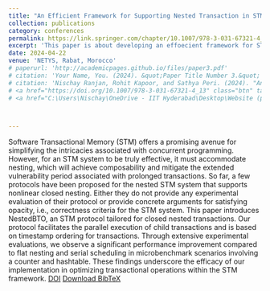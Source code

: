 ```yaml
---
title: "An Efficient Framework for Supporting Nested Transaction in STM"
collection: publications
category: conferences
permalink: https://link.springer.com/chapter/10.1007/978-3-031-67321-4_13
excerpt: 'This paper is about developing an effoecient framework for STM which supports nested transactions.'
date: 2024-04-22
venue: 'NETYS, Rabat, Morocco'
# paperurl: 'http://academicpages.github.io/files/paper3.pdf'
# citation: 'Your Name, You. (2024). &quot;Paper Title Number 3.&quot; <i>GitHub Journal of Bugs</i>. 1(3).'
# citation: 'Nischay Ranjan, Rohit Kapoor, and Sathya Peri. (2024). "An Efficient Framework for Supporting Nested Transaction in STMs." In <i>Networked Systems</i>, edited by Armando Castañeda, Constantin Enea, and Nirupam Gupta, pp. 204-210. Springer Nature Switzerland. DOI: [10.1007/978-3-031-67321-4_13](https://doi.org/10.1007/978-3-031-67321-4_13).'
# <a href="https://doi.org/10.1007/978-3-031-67321-4_13" class="btn" target="_blank" rel="noopener noreferrer">DOI</a>
# <a href="C:\Users\Nischay\OneDrive - IIT Hyderabad\Desktop\Website (portfolio)\ranjannischay.github.io\_publications\bibtex_netys2024.bib" class="btn" download>Download BibTeX</a>



---
```



<!-- The contents above will be part of a list of publications, if the user clicks the link for the publication than the contents of section will be rendered as a full page, allowing you to provide more information about the paper for the reader. When publications are displayed as a single page, the contents of the above "citation" field will automatically be included below this section in a smaller font. -->

Software Transactional Memory (STM) offers a promising avenue for simplifying the intricacies associated with concurrent programming. However, for an STM system to be truly effective, it must accommodate nesting, which will achieve composability and mitigate the extended vulnerability period associated with prolonged transactions. So far, a few protocols have been proposed for the nested STM system that supports nonlinear closed nesting. Either they do not provide any experimental evaluation of their protocol or provide concrete arguments for satisfying opacity, i.e., correctness criteria for the STM system. This paper introduces NestedBTO, an STM protocol tailored for closed nested transactions. Our protocol facilitates the parallel execution of child transactions and is based on timestamp ordering for transactions. Through extensive experimental evaluations, we observe a significant performance improvement compared to flat nesting and serial scheduling in microbenchmark scenarios involving a counter and hashtable. These findings underscore the efficacy of our implementation in optimizing transactional operations within the STM framework.
<a href="https://doi.org/10.1007/978-3-031-67321-4_13" class="btn" target="_blank" rel="noopener noreferrer">DOI</a>
<a href="C:\Users\Nischay\OneDrive - IIT Hyderabad\Desktop\Website (portfolio)\ranjannischay.github.io\_publications\bibtex_netys2024.bib" class="btn" download>Download BibTeX</a>
